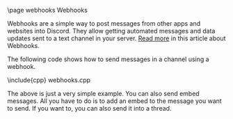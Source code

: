 \page webhooks Webhooks

Webhooks are a simple way to post messages from other apps and websites into Discord. They allow getting automated messages and data updates sent to a text channel in your server. [Read more](https://support.discord.com/hc/en-us/articles/228383668) in this article about Webhooks.

The following code shows how to send messages in a channel using a webhook.

\include{cpp} webhooks.cpp

The above is just a very simple example. You can also send embed messages. All you have to do is to add an embed to the message you want to send. If you want to, you can also send it into a thread.

